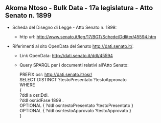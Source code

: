 ## Akoma Ntoso - Bulk Data - 17a legislatura - Atto Senato n. 1899 ##

* Scheda del Disegno di Legge - Atto Senato n. 1899:
	* http url: http://www.senato.it/leg/17/BGT/Schede/Ddliter/45594.htm

* Riferimenti al sito OpenData del Senato http://dati.senato.it/:
	* Link OpenData: http://dati.senato.it/ddl/45594
	* Query SPARQL per i documenti relativi all'Atto Senato:

        PREFIX osr: <http://dati.senato.it/osr/>  
		SELECT DISTINCT ?testoPresentato ?testoApprovato  
		WHERE  
		{  
		    ?ddl a osr:Ddl.  
		    ?ddl osr:idFase 1899 .  
		    OPTIONAL { ?ddl osr:testoPresentato ?testoPresentato }  
		    OPTIONAL { ?ddl osr:testoApprovato ?testoApprovato }  
		}
		